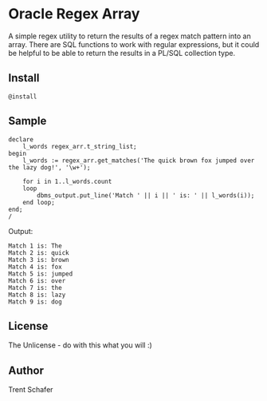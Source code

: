 # Oracle Regex Array

A simple regex utility to return the results of a regex match pattern into an array. There are SQL functions to work with regular expressions, but it could be helpful to be able to return the results in a PL/SQL collection type.

## Install

```
@install
```

## Sample

```plsql
declare
    l_words regex_arr.t_string_list;
begin
    l_words := regex_arr.get_matches('The quick brown fox jumped over the lazy dog!', '\w+');

    for i in 1..l_words.count
    loop
        dbms_output.put_line('Match ' || i || ' is: ' || l_words(i));
    end loop;
end;
/
```

Output:

```
Match 1 is: The
Match 2 is: quick
Match 3 is: brown
Match 4 is: fox
Match 5 is: jumped
Match 6 is: over
Match 7 is: the
Match 8 is: lazy
Match 9 is: dog
```

## License

The Unlicense - do with this what you will :)

## Author

Trent Schafer
